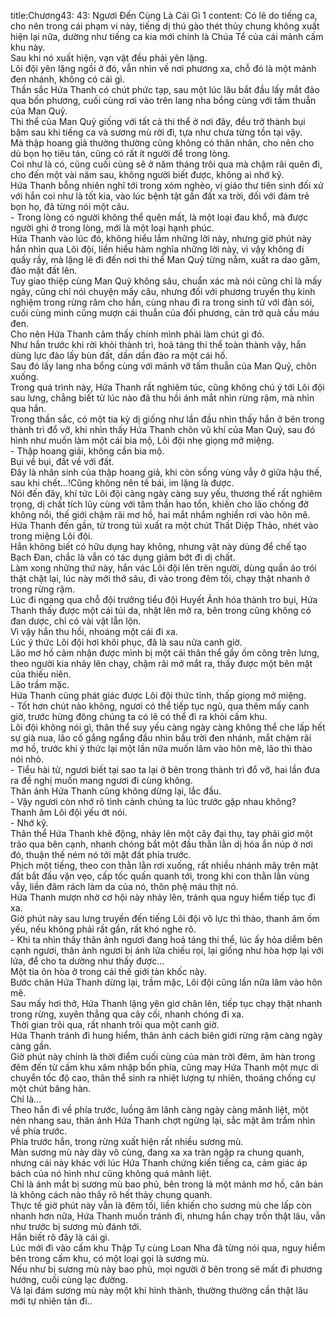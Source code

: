 title:Chương43: 43: Ngươi Đến Cùng Là Cái Gì 1
content:
Có lẽ do tiếng ca, cho nên trong cái phạm vi này, tiếng dị thú gào thét thủy chung không xuất hiện lại nữa, dường như tiếng ca kia mới chính là Chúa Tể của cái mảnh cấm khu này.<br>Sau khi nó xuất hiện, vạn vật đều phải yên lặng.<br>Lôi đội yên lặng ngồi ở đó, vẫn nhìn về nơi phương xa, chỗ đó là một mảnh đen nhánh, không có cái gì.<br>Thần sắc Hứa Thanh có chút phức tạp, sau một lúc lâu bắt đầu lấy mắt đảo qua bốn phương, cuối cùng rơi vào trên lang nha bổng cùng với tấm thuẫn của Man Quỷ.<br>Thi thể của Man Quỷ giống với tất cả thi thể ở nơi đây, đều trở thành bụi bặm sau khi tiếng ca và sương mù rời đi, tựa như chưa từng tồn tại vậy.<br>Mà thập hoang giả thường thường cũng không có thân nhân, cho nên cho dù bọn họ tiêu tán, cũng có rất ít người để trong lòng.<br>Coi như là có, cũng cuối cùng sẽ ở năm tháng trôi qua mà chậm rãi quên đi, cho đến một vài năm sau, không người biết được, không ai nhớ kỹ.<br>Hứa Thanh bỗng nhiên nghĩ tới trong xóm nghèo, vị giáo thư tiên sinh đối xử với hắn coi như là tốt kia, vào lúc bệnh tật gần đất xa trời, đối với đám trẻ bọn họ, đã từng nói một câu.<br>- Trong lòng có người không thể quên mất, là một loại đau khổ, mà được người ghi ở trong lòng, mới là một loại hạnh phúc.<br>Hứa Thanh vào lúc đó, không hiểu lắm những lời này, nhưng giờ phút này hắn nhìn qua Lôi đội, liền hiểu hàm nghĩa những lời này, vì vậy không đi quấy rầy, mà lặng lẽ đi đến nơi thi thể Man Quỷ từng nằm, xuất ra dao găm, đào mặt đất lên.<br>Tuy giao thiệp cùng Man Quỷ không sâu, chuẩn xác mà nói cũng chỉ là mấy ngày, cũng chỉ nói chuyện mấy câu, nhưng đối với phương truyền thụ kinh nghiệm trong rừng râm cho hắn, cùng nhau đi ra trong sinh tử với đàn sói, cuối cùng mình cũng mượn cái thuẫn của đối phương, cản trở quả cầu máu đen.<br>Cho nên Hứa Thanh cảm thấy chính mình phải làm chút gì đó.<br>Như hắn trước khi rời khỏi thành trì, hoả táng thi thể toàn thành vậy, hắn dùng lực đào lấy bùn đất, dần dần đào ra một cái hố.<br>Sau đó lấy lang nha bổng cùng với mảnh vỡ tấm thuẫn của Man Quỷ, chôn xuống.<br>Trong quá trình này, Hứa Thanh rất nghiêm túc, cũng không chú ý tới Lôi đội sau lưng, chẳng biết từ lúc nào đã thu hồi ánh mắt nhìn rừng rậm, mà nhìn qua hắn.<br>Trong thần sắc, có một tia kỳ dị giống như lần đầu nhìn thấy hắn ở bên trong thành trì đổ vỡ, khi nhìn thấy Hứa Thanh chôn vũ khí của Man Quỷ, sau đó hình như muốn làm một cái bia mộ, Lôi đội nhẹ giọng mở miệng.<br>- Thập hoang giải, không cần bia mộ.<br>Bụi về bụi, đất về với đất.<br>Đây là nhân sinh của thập hoang giả, khi còn sống vùng vẫy ở giữa hậu thế, sau khi chết...!Cũng không nên tế bái, im lặng là được.<br>Nói đến đây, khí tức Lôi đội càng ngày càng suy yếu, thương thế rất nghiêm trọng, dị chất tích lũy cùng với tâm thần hao tổn, khiến cho lão chống đỡ không nổi, thế giới chậm rãi mơ hồ, hai mắt nhắm nghiền rơi vào hôn mê.<br>Hứa Thanh đến gần, từ trong túi xuất ra một chút Thất Diệp Thảo, nhét vào trong miệng Lôi đội.<br>Hắn không biết có hữu dụng hay không, nhưng vật này dùng để chế tạo Bạch Đan, chắc là vẫn có tác dụng giảm bớt đi dị chất.<br>Làm xong những thứ này, hắn vác Lôi đội lên trên người, dùng quần áo trói thật chặt lại, lúc này mới thở sâu, đi vào trong đêm tối, chạy thật nhanh ở trong rừng rậm.<br>Lúc đi ngang qua chỗ đội trưởng tiểu đội Huyết Ảnh hóa thành tro bụi, Hứa Thanh thấy được một cái túi da, nhặt lên mở ra, bên trong cũng không có đan dược, chỉ có vài vật lẫn lộn.<br>Vì vậy hắn thu hồi, nhoáng một cái đi xa.<br>Lúc ý thức Lôi đội hơi khôi phục, đã là sau nửa canh giờ.<br>Lão mơ hồ cảm nhận được mình bị một cái thân thể gầy ốm cõng trên lưng, theo người kia nhảy lên chạy, chậm rãi mở mắt ra, thấy được một bên mặt của thiếu niên.<br>Lão trầm mặc.<br>Hứa Thanh cũng phát giác được Lôi đội thức tỉnh, thấp giọng mở miệng.<br>- Tốt hơn chút nào không, ngươi có thể tiếp tục ngủ, qua thêm mấy canh giờ, trước hừng đông chúng ta có lẽ có thể đi ra khỏi cấm khu.<br>Lôi đội không nói gì, thân thể suy yếu càng ngày càng không thể che lấp hết sự già nua, lão cố gắng ngẩng đầu nhìn bầu trời đen nhánh, mắt chậm rãi mơ hồ, trước khi ý thức lại một lần nữa muốn lâm vào hôn mê, lão thì thào nói nhỏ.<br>- Tiểu hài tử, ngươi biết tại sao ta lại ở bên trong thành trì đổ vỡ, hai lần đưa ra đề nghị muốn mang ngươi đi cùng không.<br>Thân ảnh Hứa Thanh cũng không dừng lại, lắc đầu.<br>- Vậy ngươi còn nhớ rõ tình cảnh chúng ta lúc trước gặp nhau không?<br>Thanh âm Lôi đội yếu ớt nói.<br>- Nhớ kỹ.<br>Thân thể Hứa Thanh khẽ động, nhảy lên một cây đại thụ, tay phải giơ một trảo qua bên cạnh, nhanh chóng bắt một đầu thằn lằn dị hóa ẩn núp ở nơi đó, thuận thế ném nó tới mặt đất phía trước.<br>Phịch một tiếng, theo con thằn lằn rơi xuống, rất nhiều nhánh mây trên mặt đất bắt đầu vặn vẹo, cấp tốc quấn quanh tới, trong khi con thằn lằn vùng vẫy, liền đâm rách làm da của nó, thôn phệ máu thịt nó.<br>Hứa Thanh mượn nhờ cơ hội này nhảy lên, tránh qua nguy hiểm tiếp tục đi xa.<br>Giờ phút này sau lưng truyền đến tiếng Lôi đội vô lực thì thào, thanh âm ốm yếu, nếu không phải rất gần, rất khó nghe rõ.<br>- Khi ta nhìn thấy thân ảnh ngươi đang hoả táng thi thể, lúc ấy hỏa diễm bên cạnh ngươi, thân ảnh ngươi bị ánh lửa chiếu rọi, lại giống như hòa hợp lại với lửa, để cho ta dường như thấy được...<br>Một tia ôn hòa ở trong cái thế giới tàn khốc này.<br>Bước chân Hứa Thanh dừng lại, trầm mặc, Lôi đội cũng lần nữa lâm vào hôn mê.<br>Sau mấy hơi thở, Hứa Thanh lặng yên giơ chân lên, tiếp tục chạy thật nhanh trong rừng, xuyên thẳng qua cây cối, nhanh chóng đi xa.<br>Thời gian trôi qua, rất nhanh trôi qua một canh giờ.<br>Hứa Thanh tránh đi hung hiểm, thân ảnh cách biên giới rừng rậm càng ngày càng gần.<br>Giờ phút này chính là thời điểm cuối cùng của màn trời đêm, âm hàn trong đêm đến từ cấm khu xâm nhập bốn phía, cũng may Hứa Thanh một mực di chuyển tốc độ cao, thân thể sinh ra nhiệt lượng tự nhiên, thoáng chống cự một chút băng hàn.<br>Chỉ là...<br>Theo hắn đi về phía trước, luồng âm lãnh càng ngày càng mãnh liệt, một nén nhang sau, thân ảnh Hứa Thanh chợt ngừng lại, sắc mặt âm trầm nhìn về phía trước.<br>Phía trước hắn, trong rừng xuất hiện rất nhiều sương mù.<br>Màn sương mù này dày vô cùng, đang xa xa tràn ngập ra chung quanh, nhưng cái này khác với lúc Hứa Thanh chứng kiến tiếng ca, cảm giác áp bách của nó hình như cũng không quá mãnh liệt.<br>Chỉ là ánh mắt bị sương mù bao phủ, bên trong là một mảnh mơ hồ, căn bản là không cách nào thấy rõ hết thảy chung quanh.<br>Thực tế giờ phút này vẫn là đêm tối, liền khiến cho sương mù che lấp còn nhanh hơn nữa, Hứa Thanh muốn tránh đi, nhưng hắn chạy trốn thật lâu, vẫn như trước bị sương mù đánh tới.<br>Hắn biết rõ đây là cái gì.<br>Lúc mới đi vào cấm khu Thập Tự cùng Loan Nha đã từng nói qua, nguy hiểm bên trong cấm khu, có một loại gọi là sương mù.<br>Nếu như bị sương mù này bao phủ, mọi người ở bên trong sẽ mất đi phương hướng, cuối cùng lạc đường.<br>Vả lại đám sương mù này một khi hình thành, thường thường cần thật lâu mới tự nhiên tản đi..<br>